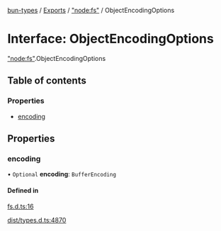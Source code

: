 [bun-types](https://github.com/oven-sh/bun-types/blob/master/api-docs/README.md) / [Exports](https://github.com/oven-sh/bun-types/blob/master/api-docs/modules.md) / ["node:fs"](https://github.com/oven-sh/bun-types/blob/master/api-docs/modules/node_fs_.md) / ObjectEncodingOptions

# Interface: ObjectEncodingOptions

["node:fs"](https://github.com/oven-sh/bun-types/blob/master/api-docs/modules/node_fs_.md).ObjectEncodingOptions

## Table of contents

### Properties

- [encoding](https://github.com/oven-sh/bun-types/blob/master/api-docs/interfaces/node_fs_.ObjectEncodingOptions.md#encoding)

## Properties

### encoding

• `Optional` **encoding**: `BufferEncoding`

#### Defined in

[fs.d.ts:16](https://github.com/valgaze/bun-types/blob/6f8dbf8/fs.d.ts#L16)

[dist/types.d.ts:4870](https://github.com/valgaze/bun-types/blob/6f8dbf8/dist/types.d.ts#L4870)
